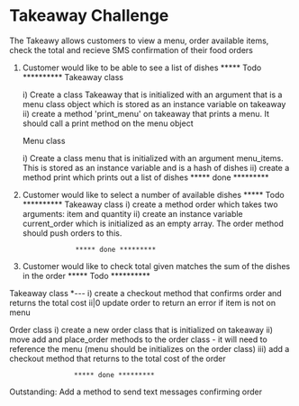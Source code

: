 Takeaway Challenge
==================


The Takeawy allows customers to view a menu, order available items, check the total and recieve SMS confirmation of their food orders


1) Customer would like to be able to see a list of dishes
                    ***** Todo **********
  Takeaway class  

    i) Create a class Takeaway that is initialized with an argument that is a menu class object which is stored as an instance variable on takeaway
    ii) create a method 'print_menu' on takeaway that prints a menu. It should call a print method on the menu object

    Menu class

    i) Create a class menu that is initialized with an argument menu_items. This is stored as an instance variable and is a hash of dishes
    ii) create a method print which prints out a list of dishes
                    ***** done *********  

2) Customer would like to select a number of available dishes
                    ***** Todo **********
  Takeaway class
    i) create a method order which takes two arguments: item and quantity
    ii) create an instance variable current_order which is initialized as an empty array. The order method should push orders to this.
 

                    ***** done ********* 

3) Customer would like to check total given matches the sum of the dishes in the order
                    ***** Todo **********

  Takeaway class
 *--- i) create a checkout method that confirms order and returns the total cost 
      ii|0 update order to return an error if item is not on menu

  Order class
    i) create a new order class that is initialized on takeaway
    ii) move add and place_order methods to the order class - it will need to reference the menu (menu should be initializes on the order class)
    iii) add a checkout method that returns to the total cost of the order

                    ***** done ********* 


Outstanding: Add a method to send text messages confirming order




